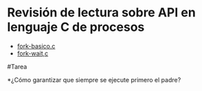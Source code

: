 # Revisión de lectura sobre API en lenguaje C de procesos

* [fork-basico.c](fork-basico.c)
* [fork-wait,c](fork-wait.c)

#Tarea

*¿Cómo garantizar que siempre se ejecute primero el padre?
